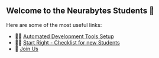 ## Welcome to the Neurabytes Students 🙌

Here are some of the most useful links: 

* 👩‍💻 [Automated Development Tools Setup](https://github.com/neurabytes/nb-automation-devtools)
* 🙋‍♀️ [Start Right - Checklist for new Students](https://www.neurabytes.com/students/start-right)
* 🤝 [Join Us](https://www.neurabytes.com/students)



<!--

**Here are some ideas to get you started:**

🙋‍♀️ A short introduction - what is your organization all about?
🌈 Contribution guidelines - how can the community get involved?
👩‍💻 Useful resources - where can the community find your docs? Is there anything else the community should know?
🍿 Fun facts - what does your team eat for breakfast?
🧙 Remember, you can do mighty things with the power of [Markdown](https://docs.github.com/github/writing-on-github/getting-started-with-writing-and-formatting-on-github/basic-writing-and-formatting-syntax)
-->
